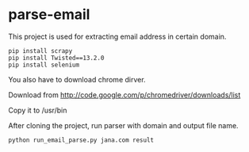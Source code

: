 # parse-email
This project is used for extracting email address in certain domain.

```
pip install scrapy
pip install Twisted==13.2.0
pip install selenium
```

You also have to download chrome dirver.

Download from http://code.google.com/p/chromedriver/downloads/list

Copy it to /usr/bin

After cloning the project, run parser with domain and output file name.
```
python run_email_parse.py jana.com result
```
